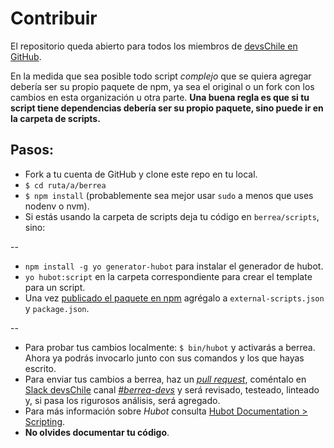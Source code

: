 # Contribuir

El repositorio queda abierto para todos los miembros de [devsChile en GitHub](https://github.com/devschile).

En la medida que sea posible todo script *complejo* que se quiera agregar debería ser su propio paquete de npm, ya sea el original o un fork con los cambios en esta organización u otra parte. **Una buena regla es que si tu script tiene dependencias debería ser su propio paquete, sino puede ir en la carpeta de scripts.**

## Pasos:

- Fork a tu cuenta de GitHub y clone este repo en tu local.
- `$ cd ruta/a/berrea`
- `$ npm install` (probablemente sea mejor usar `sudo` a menos que uses nodenv o nvm).
- Si estás usando la carpeta de scripts deja tu código en `berrea/scripts`, sino:

--

- `npm install -g yo generator-hubot` para instalar el generador de hubot.
- `yo hubot:script` en la carpeta correspondiente para crear el template para un script.
- Una vez [publicado el paquete en npm](https://gist.github.com/coolaj86/1318304) agrégalo a `external-scripts.json` y `package.json`.

--

- Para probar tus cambios localmente: `$ bin/hubot` y activarás a berrea. Ahora ya podrás invocarlo junto con sus comandos y los que hayas escrito.
- Para enviar tus cambios a berrea, haz un [_pull request_](https://github.com/rampmasterspa/proinbot/pulls), coméntalo en [Slack devsChile](http://www.devschile.cl) canal [*#berrea-devs*](http://proinchile.slack.com/messages/bot-dev) y será revisado, testeado, linteado y, si pasa los rigurosos análisis, será agregado.
-  Para más información sobre *Hubot* consulta [Hubot Documentation > Scripting](https://hubot.github.com/docs/scripting/).
-  **No olvides documentar tu código**.
